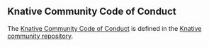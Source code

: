 ## Knative Community Code of Conduct
The [Knative Community Code of Conduct](https://github.com/knative/community/blob/main/CODE-OF-CONDUCT.md) is defined in the [Knative community repository](https://github.com/knative/community).
